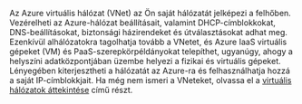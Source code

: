 Az Azure virtuális hálózat (VNet) az Ön saját hálózatát jelképezi a felhőben. Vezérelheti az Azure-hálózat beállításait, valamint DHCP-címblokkokat, DNS-beállításokat, biztonsági házirendeket és útválasztásokat adhat meg. Ezenkívül alhálózatokra tagolhatja tovább a VNetet, és Azure IaaS virtuális gépeket (VM) és PaaS-szerepkörpéldányokat telepíthet, ugyanúgy, ahogy a helyszíni adatközpontjában üzembe helyezi a fizikai és virtuális gépeket. Lényegében kiterjesztheti a hálózatát az Azure-ra és felhasználhatja hozzá a saját IP-címblokkjait. Ha még nem ismeri a VNeteket, olvassa el a [virtuális hálózatok áttekintése](../articles/virtual-network/virtual-networks-overview.md) című részt.

